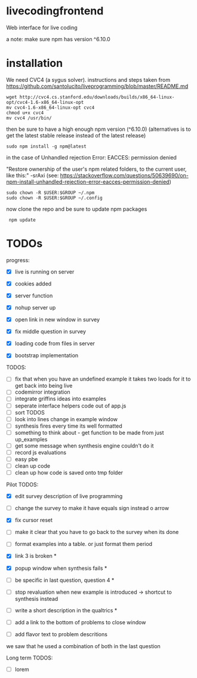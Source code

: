 # livecodingfrontend
Web interface for live coding

a note:
make sure npm has version ^6.10.0

# installation

We need CVC4 (a sygus solver). instructions and steps taken from https://github.com/santolucito/liveprogramming/blob/master/README.md

```
wget http://cvc4.cs.stanford.edu/downloads/builds/x86_64-linux-opt/cvc4-1.6-x86_64-linux-opt
mv cvc4-1.6-x86_64-linux-opt cvc4
chmod u+x cvc4
mv cvc4 /usr/bin/
```

then be sure to have a high enough npm version (^6.10.0) (alternatives is to get the latest stable release instead of the latest release)

```
sudo npm install -g npm@latest
```

in the case of Unhandled rejection Error: EACCES: permission denied


"Restore ownership of the user's npm related folders, to the current user, like this:" -srAxi (see: https://stackoverflow.com/questions/50639690/on-npm-install-unhandled-rejection-error-eacces-permission-denied)


```
sudo chown -R $USER:$GROUP ~/.npm
sudo chown -R $USER:$GROUP ~/.config
```


now clone the repo and be sure to update npm packages
```
 npm update
```

# TODOs

progress:
- [x] live is running on server
- [x] cookies added
- [x] server function
- [x] nohup server up
- [x] open link in new window in survey
- [x] fix middle question in survey
- [x] loading code from files in server
- [x] bootstrap implementation



TODOS:
- [ ] fix that when you have an undefined example it takes two loads for it to get back into being live
- [ ] codemirror integration
- [ ] integrate griffins ideas into examples
- [ ] seperate interface helpers code out of app.js
- [ ] sort TODOS
- [ ] look into lines change in example window
- [ ] synthesis fires every time its well formatted
- [ ] something to think about - get function to be made from just up_examples
- [ ] get some message when synthesis engine couldn't do it
- [ ] record js evaluations
- [ ] easy pbe
- [ ] clean up code
- [ ] clean up how code is saved onto tmp folder

Pilot TODOS:
- [x] edit survey description of live programming
- [ ] change the survey to make it have equals sign instead o arrow
- [x] fix cursor reset
- [ ] make it clear that you have to go back to the survey when its done
- [ ] format examples into a table. or just format them period
- [x] link 3 is broken *
- [x] popup window when synthesis fails *
- [ ] be specific in last question, question 4 *
- [ ] stop revaluation when new example is introduced -> shortcut to synthesis instead
- [ ] write a short description in the qualtrics *
- [ ] add a link to the bottom of problems to close window
- [ ] add flavor text to problem descritions



we saw that he used a combination of both in the last question



Long term TODOS:
- [ ] lorem
